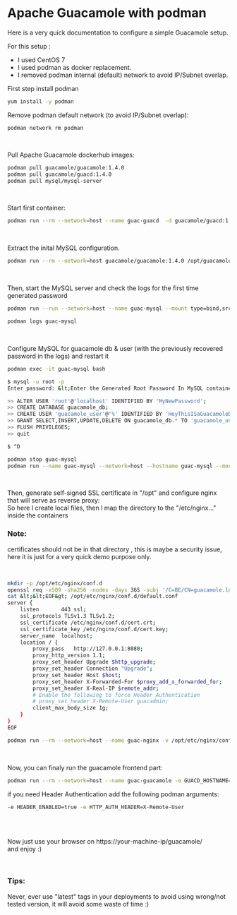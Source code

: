 # Apache Guacamole with podman

Here is a very quick documentation to configure a simple Guacamole setup.<br>

For this setup :<br>
- I used CentOS 7<br>
- I used podman as docker replacement.<br>
- I removed podman internal (default) network to avoid IP/Subnet overlap.<br>


First step install podman
```bash
yum install -y podman
```
 
Remove podman default network (to avoid IP/Subnet overlap):<br>

```
podman network rm podman
```
<br>

Pull Apache Guacamole  dockerhub images:<br>
```bash
podman pull guacamole/guacamole:1.4.0
podman pull guacamole/guacd:1.4.0
podman pull mysql/mysql-server
```

<br>

Start first container:
```bash
podman run --rm --network=host --name guac-guacd  -d guacamole/guacd:1.4.0
```

<br>

Extract the inital MySQL configuration.

```bash
podman run --rm --network=host guacamole/guacamole:1.4.0 /opt/guacamole/bin/initdb.sh --mysql > /opt/initdb.sql
```

<br>


Then, start the MySQL server and check the logs for the first time generated password

```bash
podman run --run --network=host --name guac-mysql --mount type=bind,src=/var/lib/mysql,dst=/var/lib/mysql -e MYSQL_RANDOM_ROOT_PASSWORD=yes -e MYSQL_ONETIME_PASSWORD=yes -d mysql/mysql-server:8.0.29

podman logs guac-mysql
```

<br>

Configure MySQL for guacamole db &amp; user (with the previously recovered password in the logs) and restart it

```bash
podman exec -it guac-mysql bash

$ mysql -u root -p
Enter password: &lt;Enter the Generated Root Password In MySQL container logs&gt;

>> ALTER USER 'root'@'localhost' IDENTIFIED BY 'MyNewPassword';
>> CREATE DATABASE guacamole_db;
>> CREATE USER 'guacamole_user'@'%' IDENTIFIED BY 'HeyThisISaGuacamoleDemoPassword';
>> GRANT SELECT,INSERT,UPDATE,DELETE ON guacamole_db.* TO 'guacamole_user'@'%';
>> FLUSH PRIVILEGES;
>> quit

$ ^D

podman stop guac-mysql
podman run --name guac-mysql --network=host --hostname guac-mysql --mount type=bind,src=/var/lib/mysql,dst=/var/lib/mysql -e MYSQL_ONETIME_PASSWORD=no -d mysql/mysql-server:8.0.29

```

<br>

Then, generate self-signed SSL certificate in "/opt" and configure nginx that will serve as reverse proxy:<br>
So here I create local files, then I map the directory to the "/etc/nginx..." inside the containers<br>

### Note: 
  certificates should not be in that directory , this is maybe a security issue, here it is just for a very quick demo purpose only.
  
<br>  
  
```bash
mkdir -p /opt/etc/nginx/conf.d
openssl req -x509 -sha256 -nodes -days 365 -subj '/C=BE/CN=guacamole.local' -newkey rsa:4096 -keyout cert.key -out cert.crt
cat &lt;&lt;EOF&gt; /opt/etc/nginx/conf.d/default.conf
server {
    listen       443 ssl;
    ssl_protocols TLSv1.3 TLSv1.2;
    ssl_certificate /etc/nginx/conf.d/cert.crt;
    ssl_certificate_key /etc/nginx/conf.d/cert.key;
    server_name  localhost;
    location / {
        proxy_pass   http://127.0.0.1:8080;
        proxy_http_version 1.1;
        proxy_set_header Upgrade $http_upgrade;
        proxy_set_header Connection "Upgrade";
        proxy_set_header Host $host;
        proxy_set_header X-Forwarded-For $proxy_add_x_forwarded_for;
        proxy_set_header X-Real-IP $remote_addr;
        # Enable the following to force Header Authentication
        # proxy_set_header X-Remote-User guacadmin;
        client_max_body_size 1g;
    }
}
EOF

podman run --rm --network=host --name guac-nginx -v /opt/etc/nginx/conf.d/:/etc/nginx/conf.d/ -d -p 443:443 nginx:1.22

```

<br>

Now, you can finaly run the guacamole frontend part:

```bash
podman run --rm --network=host --name guac-guacamole -e GUACD_HOSTNAME=127.0.0.1 -e GUACD_PORT=4822 -e MYSQL_HOSTNAME=127.0.0.1 -e MYSQL_DATABASE=guacamole_db -e MYSQL_USER=guacamole_user -e MYSQL_PASSWORD="HeyThisISaGuacamoleDemoPassword" -d guacamole/guacamole:1.4.0

```


if you need Header Authentication add the following podman arguments:

```bash
-e HEADER_ENABLED=true -e HTTP_AUTH_HEADER=X-Remote-User
```

<br>

<br>

Now just use your browser on https://your-machine-ip/guacamole/<br>
and enjoy :)

<br>


### Tips: 
Never, ever use "latest" tags in your deployments to avoid using wrong/not tested version, it will avoid some waste of time :)

